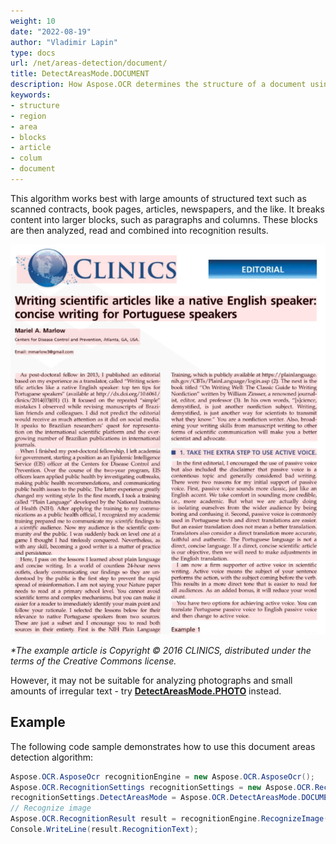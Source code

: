 ```yaml
---
weight: 10
date: "2022-08-19"
author: "Vladimir Lapin"
type: docs
url: /net/areas-detection/document/
title: DetectAreasMode.DOCUMENT
description: How Aspose.OCR determines the structure of a document using the DetectAreasMode.DOCUMENT algorithm.
keywords:
- structure
- region
- area
- blocks
- article
- colum
- document
---
```


This algorithm works best with large amounts of structured text such as scanned contracts, book pages, articles, newspapers, and the like. It breaks content into larger blocks, such as paragraphs and columns. These blocks are then analyzed, read and combined into recognition results.

![DetectAreasMode.DOCUMENT algorithm](dsr.png)

_\*The example article is Copyright &copy; 2016 CLINICS, distributed under the terms of the Creative Commons license._

However, it may not be suitable for analyzing photographs and small amounts of irregular text - try [**DetectAreasMode.PHOTO**](/ocr/net/areas-detection/photo/) instead.

## Example

The following code sample demonstrates how to use this document areas detection algorithm:

```csharp
Aspose.OCR.AsposeOcr recognitionEngine = new Aspose.OCR.AsposeOcr();
Aspose.OCR.RecognitionSettings recognitionSettings = new Aspose.OCR.RecognitionSettings();
recognitionSettings.DetectAreasMode = Aspose.OCR.DetectAreasMode.DOCUMENT;
// Recognize image
Aspose.OCR.RecognitionResult result = recognitionEngine.RecognizeImage("source.png", recognitionSettings);
Console.WriteLine(result.RecognitionText);
```
